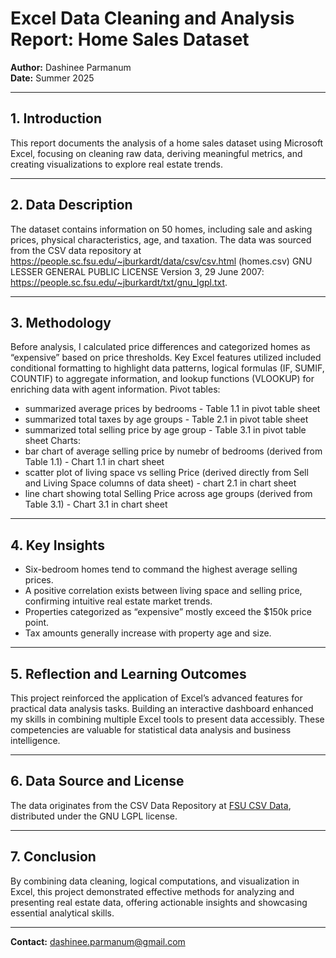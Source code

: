 # Excel Data Cleaning and Analysis Report: Home Sales Dataset

**Author:** Dashinee Parmanum  
**Date:** Summer 2025

---
## 1. Introduction
This report documents the analysis of a home sales dataset using Microsoft Excel, focusing on cleaning raw data, deriving meaningful metrics, and creating visualizations to explore real estate trends.

---
## 2. Data Description
The dataset contains information on 50 homes, including sale and asking prices, physical characteristics, age, and taxation. The data was sourced from the CSV data repository at https://people.sc.fsu.edu/~jburkardt/data/csv/csv.html (homes.csv) 
GNU LESSER GENERAL PUBLIC LICENSE Version 3, 29 June 2007: https://people.sc.fsu.edu/~jburkardt/txt/gnu_lgpl.txt.

---
## 3. Methodology
Before analysis, I calculated price differences and categorized homes as “expensive” based on price thresholds. Key Excel features utilized included conditional formatting to highlight data patterns, logical formulas (IF, SUMIF, COUNTIF) to aggregate information, and lookup functions (VLOOKUP) for enriching data with agent information.
Pivot tables:
- summarized average prices by bedrooms - Table 1.1 in pivot table sheet
- summarized total taxes by age groups - Table 2.1 in pivot table sheet
- summarized total selling price by age group - Table 3.1 in pivot table sheet
Charts: 
- bar chart of average selling price by numebr of bedrooms (derived from Table 1.1) - Chart 1.1 in chart sheet
- scatter plot of living space vs selling Price (derived directly from Sell and Living Space columns of data sheet) - chart 2.1 in chart sheet
- line chart showing total Selling Price across age groups (derived from Table 3.1) - Chart 3.1 in chart sheet
 
---
## 4. Key Insights
- Six-bedroom homes tend to command the highest average selling prices.
- A positive correlation exists between living space and selling price, confirming intuitive real estate market trends.
- Properties categorized as “expensive” mostly exceed the $150k price point.
- Tax amounts generally increase with property age and size.

---
## 5. Reflection and Learning Outcomes
This project reinforced the application of Excel’s advanced features for practical data analysis tasks. Building an interactive dashboard enhanced my skills in combining multiple Excel tools to present data accessibly. These competencies are valuable for statistical data analysis and business intelligence.

---
## 6. Data Source and License
The data originates from the CSV Data Repository at [FSU CSV Data](https://people.sc.fsu.edu/~jburkardt/data/csv/csv.html), distributed under the GNU LGPL license.

---
## 7. Conclusion
By combining data cleaning, logical computations, and visualization in Excel, this project demonstrated effective methods for analyzing and presenting real estate data, offering actionable insights and showcasing essential analytical skills.

---
**Contact:** dashinee.parmanum@gmail.com  
